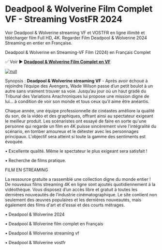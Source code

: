 # Deadpool & Wolverine Film Complet VF - Streaming VostFR 2024

Voir Deadpool & Wolverine streaming VF et VOSTFR en ligne illimité et télécharger film Full HD, 4K. Regarder Film Deadpool & Wolverine 2024 Streaming en entier en Française.

Deadpool & Wolverine en Streaming-VF Film (2024) en Français Complet

✅ Voir ► **[Deadpool & Wolverine Film Complet en VF](https://popcorn-tv.online/fr/movie/533535/deadpool-wolverine)**

[![null](https://static.wixstatic.com/media/855a25_043b5abeb4ae4d35ac003198e7fe56ed~mv2.gif)](https://popcorn-tv.online/fr/movie/533535/deadpool-wolverine)

Synopsis : **Deadpool & Wolverine streaming VF** - Après avoir échoué à rejoindre l’équipe des Avengers, Wade Wilson passe d’un petit boulot à un autre sans vraiment trouver sa voie. Jusqu’au jour où un haut gradé du Tribunal des Variations Anachroniques lui propose une mission digne de lui… à condition de voir son monde et tous ceux qu’il aime être anéantis.

Chaque année, une équipe professionnelle de cinéastes améliore la qualité du son, de la vidéo et des graphiques, offrant ainsi au spectateur exigeant le meilleur produit. Les scénaristes ont essayé de faire en sorte qu'une personne qui regarde un film en 4K puisse sincèrement vivre l'intégralité du scénario, en tomber amoureux et le détester avec les personnages principaux. L'objectif sera atteint si toute la gamme des sentiments est évoquée.

• Excellente qualité. Même le spectateur le plus exigeant sera satisfait !

• Recherche de films pratique.

FILM EN STREAMING

La ressource gratuite a rassemblé une collection digne du monde entier ! De nouveaux films streaming 4K en ligne sont ajoutés quotidiennement à la vidéothèque. Vous disposez d’un accès libre et gratuit à toutes les dernières nouveautés de l’industrie cinématographique. Le site contient non seulement des œuvres populaires et les dernières nouveautés, mais également des films d'art et d'essai et des courts métrages.

• Deadpool & Wolverine 2024

• Deadpool & Wolverine film complet en Français

• Deadpool & Wolverine streaming vf

• Deadpool & Wolverine vostfr
